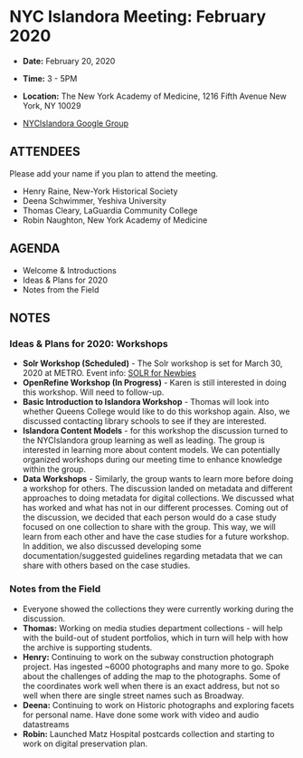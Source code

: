 # NYC Islandora Meeting: February 2020
* **Date:**  February 20, 2020
* **Time:** 3 - 5PM
* **Location:**  The New York Academy of Medicine, 1216 Fifth Avenue New York, NY 10029

* [NYCIslandora Google Group](https://groups.google.com/forum/#!forum/nycislandora)


## ATTENDEES
Please add your name if you plan to attend the meeting.

* Henry Raine, New-York Historical Society
* Deena Schwimmer, Yeshiva University
* Thomas Cleary, LaGuardia Community College
* Robin Naughton, New York Academy of Medicine

## AGENDA
* Welcome & Introductions
* Ideas & Plans for 2020
* Notes from the Field

## NOTES

### Ideas & Plans for 2020: Workshops
* **Solr Workshop (Scheduled)** - The Solr workshop is set for March 30, 2020 at METRO. Event info: [SOLR for Newbies](https://www.eventbrite.com/e/solr-for-newbies-tickets-85879575121) 
* **OpenRefine Workshop (In Progress)**  - Karen is still interested in doing this workshop.  Will need to follow-up.
* **Basic Introduction to Islandora Workshop** - Thomas will look into whether Queens College would like to do this workshop again.  Also, we discussed contacting library schools to see if they are interested.
* **Islandora Content Models** - for this workshop the discussion turned to the NYCIslandora group learning as well as leading.  The group is interested in learning more about content models.  We can potentially organized workshops during our meeting time to enhance knowledge within the group. 
* **Data Workshops** - Similarly, the group wants to learn more before doing a workshop for others.  The discussion landed on metadata and different approaches to doing metadata for digital collections.  We discussed what has worked and what has not in our different processes.  Coming out of the discussion, we decided that each person would do a case study focused on one collection to share with the group.  This way, we will learn from each other and have the case studies for a future workshop.  In addition, we also discussed developing some documentation/suggested guidelines regarding metadata that we can share with others based on the case studies. 

### Notes from the Field
* Everyone showed the collections they were currently working during the discussion.
* **Thomas:** Working on media studies department collections - will help with the build-out of student portfolios, which in turn will help with how the archive is supporting students.
* **Henry:** Continuing to work on the subway construction photograph project. Has ingested ~6000 photographs and many more to go.  Spoke about the challenges of adding the map to the photographs.  Some of the coordinates work well when there is an exact address, but not so well when there are single street names such as Broadway.
* **Deena:** Continuing to work on Historic photographs and exploring facets for personal name.  Have done some work with video and audio datastreams
* **Robin:** Launched Matz Hospital postcards collection and starting to work on digital preservation plan. 

